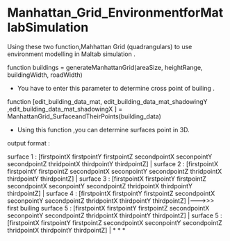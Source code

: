 # Manhattan_Grid_EnvironmentforMatlabSimulation

Using these two function,Mahhattan Grid (quadrangulars) to use environment modelling in Maltab simulation .

function buildings = generateManhattanGrid(areaSize, heightRange, buildingWidth, roadWidth)

* You have to enter this parameter to determine cross point of builing .

function [edit_building_data_mat, edit_building_data_mat_shadowingY ,edit_building_data_mat_shadowingX  ] = ManhattanGrid_SurfaceandTheirPoints(building_data)


* Using this function ,you can determine surfaces point in 3D.

output format :

surface 1 : [firstpointX firstpointY firstpointZ secondpointX seconpointY secondpointZ thridpointX thirdpointY thirdpointZ] |
surface 2 : [firstpointX firstpointY firstpointZ secondpointX seconpointY secondpointZ thridpointX thirdpointY thirdpointZ] |
surface 3 : [firstpointX firstpointY firstpointZ secondpointX seconpointY secondpointZ thridpointX thirdpointY thirdpointZ] |
surface 4 : [firstpointX firstpointY firstpointZ secondpointX seconpointY secondpointZ thridpointX thirdpointY thirdpointZ] |--->>> first builing
surface 5 : [firstpointX firstpointY firstpointZ secondpointX seconpointY secondpointZ thridpointX thirdpointY thirdpointZ] |
surface 5 : [firstpointX firstpointY firstpointZ secondpointX seconpointY secondpointZ thridpointX thirdpointY thirdpointZ] |
*
*
*





